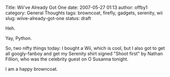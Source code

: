 Title: Wii've Already Got One
date: 2007-05-27 01:13
author: offby1
category: General Thoughts
tags: browncoat, firefly, gadgets, serenity, wii
slug: wiive-already-got-one
status: draft

Heh.

Yay, Python.

So, two nifty things today: I bought a Wii, which is cool, but I also got to get all googly-fanboy and get my Serenity shirt signed "Shoot first" by Nathan Fillion, who was the celebrity guest on O Susanna tonight.

I am a happy browncoat.
